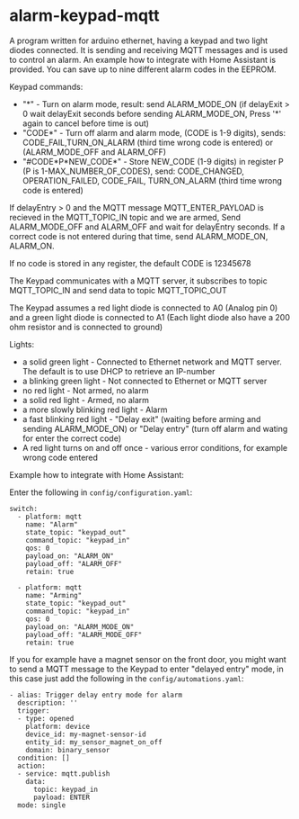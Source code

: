 # alarm-keypad-mqtt
A program written for arduino ethernet, having a keypad and two light diodes connected. It is sending and receiving MQTT messages and is used to control an alarm. An example how to integrate with Home Assistant is provided. You can save up to nine different alarm codes in the EEPROM.

Keypad commands:

* "\*" - Turn on alarm mode, result: send ALARM_MODE_ON (if delayExit > 0 wait delayExit seconds before sending ALARM_MODE_ON, Press '\*' again to cancel before time is out)
* "CODE\*" - Turn off alarm and alarm mode, (CODE is 1-9 digits), sends: CODE_FAIL,TURN_ON_ALARM (third time wrong code is entered) or (ALARM_MODE_OFF and ALARM_OFF)
* "#CODE\*P\*NEW_CODE\*" - Store NEW_CODE (1-9 digits) in register P (P is 1-MAX_NUMBER_OF_CODES), send: CODE_CHANGED, OPERATION_FAILED, CODE_FAIL, TURN_ON_ALARM (third time wrong code is entered)

If delayEntry > 0 and the MQTT message MQTT_ENTER_PAYLOAD is recieved in the MQTT_TOPIC_IN topic and we are armed, Send ALARM_MODE_OFF and ALARM_OFF and wait for delayEntry seconds. If a correct code is not entered during that time, send ALARM_MODE_ON, ALARM_ON.

If no code is stored in any register, the default CODE is 12345678

The Keypad communicates with a MQTT server, it subscribes to topic MQTT_TOPIC_IN and send data to topic MQTT_TOPIC_OUT

The Keypad assumes a red light diode is connected to A0 (Analog pin 0) and a green light diode is connected to A1 (Each light diode also have a 200 ohm resistor and is connected to ground)

Lights:

* a solid green light - Connected to Ethernet network and MQTT server. The default is to use DHCP to retrieve an IP-number
* a blinking green light - Not connected to Ethernet or MQTT server
* no red light - Not armed, no alarm
* a solid red light - Armed, no alarm
* a more slowly blinking red light - Alarm
* a fast blinking red light - "Delay exit" (waiting before arming and sending ALARM_MODE_ON) or "Delay entry" (turn off alarm and wating for enter the correct code)
* A red light turns on and off once - various error conditions, for example wrong code entered

Example how to integrate with Home Assistant:

Enter the following in `config/configuration.yaml`:
```
switch:
  - platform: mqtt
    name: "Alarm"
    state_topic: "keypad_out"
    command_topic: "keypad_in"
    qos: 0
    payload_on: "ALARM_ON"
    payload_off: "ALARM_OFF"
    retain: true
    
  - platform: mqtt
    name: "Arming"
    state_topic: "keypad_out"
    command_topic: "keypad_in"
    qos: 0
    payload_on: "ALARM_MODE_ON"
    payload_off: "ALARM_MODE_OFF"
    retain: true
```

If you for example have a magnet sensor on the front door, you might want to send a MQTT message to the Keypad to enter "delayed entry" mode, in this case just add the following in the `config/automations.yaml`:
```
- alias: Trigger delay entry mode for alarm
  description: ''
  trigger:
  - type: opened
    platform: device
    device_id: my-magnet-sensor-id
    entity_id: my_sensor_magnet_on_off
    domain: binary_sensor
  condition: []
  action:
  - service: mqtt.publish
    data:
      topic: keypad_in
      payload: ENTER
  mode: single
```
